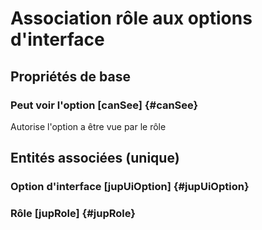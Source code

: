 # Association rôle aux options d'interface
<!--- THIS FILE IS GENERATED PLEASE DO NOT EDIT IT DIRECTLY --->



## Propriétés de base

### Peut voir l'option [canSee] {#canSee}
        
Autorise l'option a être vue par le rôle

## Entités associées (unique)

### Option d'interface [jupUiOption] {#jupUiOption}
        

### Rôle [jupRole] {#jupRole}
        






